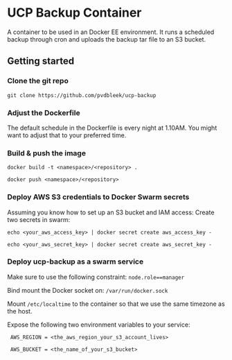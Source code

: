 # UCP Backup Container
A container to be used in an Docker EE environment.
It runs a scheduled backup through cron and uploads the backup tar file to an S3 bucket.

## Getting started

### Clone the git repo

```git clone https://github.com/pvdbleek/ucp-backup```

### Adjust the Dockerfile
The default schedule in the Dockerfile is every night at 1.10AM.
You might want to adjust that to your preferred time.

### Build & push the image

```docker build -t <namespace>/<repository> .```

```docker push <namespace>/<repository>```

### Deploy AWS S3 credentials to Docker Swarm secrets

Assuming you know how to set up an S3 bucket and IAM access:
Create two secrets in swarm:

```echo <your_aws_access_key> | docker secret create aws_access_key -```

```echo <your_aws_secret_key> | docker secret create aws_secret_key -```

### Deploy ucp-backup as a swarm service

Make sure to use the following constraint:
```node.role==manager```

Bind mount the Docker socket on:
```/var/run/docker.sock```

Mount ```/etc/localtime``` to the container so that we use the same timezone as the host.

Expose the following two environment variables to your service:

``` AWS_REGION = <the_aws_region_your_s3_account_lives>```

``` AWS_BUCKET = <the_name_of_your_s3_bucket>```


